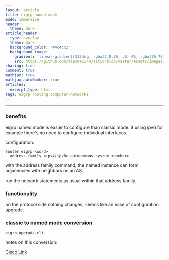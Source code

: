 ```yaml
---
layout: article
title: eigrp named mode
mode: immersive
header:
  theme: dark
article_header:
  type: overlay
  theme: dark
  background_color: '#4c4cc2'
  background_image:
    gradient: 'linear-gradient(313deg, rgba(2,0,36, .6) 0%, rgba(76,76,194, .6) 47%, rgba(0,212,255, .6) 100%)'
    src: https://github.com/alexma2344/sitio/blob/master/assets/images/rainbows.jpg?raw=true"
sharing: true
comment: true
mathjax: true
mathjax_autoNumber: true
articles:
  excerpt_type: html
tags: eigrp routing computer-networks
---
```


<!--more-->

---

### benefits

eigrp named mode is easier to configure than classic mode. if using ipv6 for example there's no need to configure individual interfaces.

configuration:

    router eigrp <word>
      address-family <ipv4|ipv6> autonomous-system <number> 

with the address family command, the named instance can form adjacencies with neighbors on an AS.

run the network statements as usual within that address family.


### functionality

on the protocol side nothing changes, seems like an ease of configuration upgrade.


### classic to named mode conversion

    eigrp upgrade-cli

notes on this conversion:

[Cisco Link](https://www.cisco.com/c/en/us/td/docs/ios-xml/ios/iproute_eigrp/configuration/xe-3s/ire-xe-3s-book/ire-classic-to-named.html#:~:text=The%20eigrp%20upgrade%2Dcli%20command,is%20a%20one%2Dtime%20activity.)